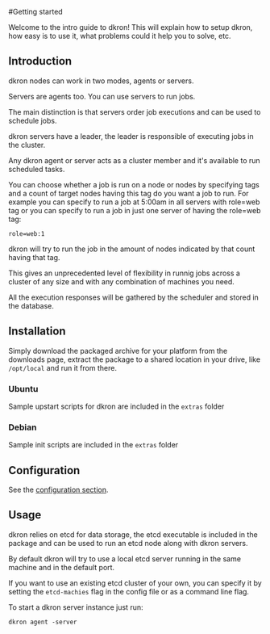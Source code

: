 #Getting started

Welcome to the intro guide to dkron! This will explain how to setup dkron, how easy is to use it, what problems could it help you to solve, etc.

## Introduction

dkron nodes can work in two modes, agents or servers.

Servers are agents too. You can use servers to run jobs.

The main distinction is that servers order job executions and can be used to schedule jobs.

dkron servers have a leader, the leader is responsible of executing jobs in the cluster.

Any dkron agent or server acts as a cluster member and it's available to run scheduled tasks.

You can choose whether a job is run on a node or nodes by specifying tags and a count of target nodes having this tag do you want a job to run. For example you can specify to run a job at 5:00am in all servers with role=web tag or you can specify to run a job in just one server of having the role=web tag:

```
role=web:1
```

dkron will try to run the job in the amount of nodes indicated by that count having that tag.

This gives an unprecedented level of flexibility in runnig jobs across a cluster of any size and with any combination of machines you need.

All the execution responses will be gathered by the scheduler and stored in the database.

## Installation

Simply download the packaged archive for your platform from the downloads page, extract the package to a shared location in your drive, like `/opt/local` and run it from there.

### Ubuntu

Sample upstart scripts for dkron are included in the `extras` folder

### Debian

Sample init scripts are included in the `extras` folder

## Configuration

See the [configuration section](configuration).

## Usage

dkron relies on etcd for data storage, the etcd executable is included in the package and can be used to run an etcd node along with dkron servers.

By default dkron will try to use a local etcd server running in the same machine and in the default port.

If you want to use an existing etcd cluster of your own, you can specify it by setting the `etcd-machies` flag in the config file or as a command line flag.

To start a dkron server instance just run:

```
dkron agent -server
```
